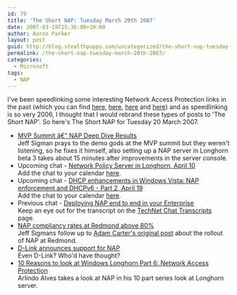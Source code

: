 ```yaml
---
id: 79
title: 'The Short NAP: Tuesday March 20th 2007'
date: 2007-03-19T15:36:00+10:00
author: Aaron Parker
layout: post
guid: http://blog.stealthpuppy.com/uncategorized/the-short-nap-tuesday-march-20th-2007
permalink: /the-short-nap-tuesday-march-20th-2007/
categories:
  - Microsoft
tags:
  - NAP
---
```

I've been speedlinking some interesting Network Access Protection links in the past (which you can find [here](http://www.stealthpuppy.com/blogs/travelling/archive/2007/03/02/Speedlinking-Network-Access-Protection-Mar-2007.aspx), [here](http://www.stealthpuppy.com/blogs/travelling/archive/2007/02/03/speedlinking-nap-updates.aspx), [here](http://www.stealthpuppy.com/blogs/travelling/archive/2007/01/23/speedlinking-network-access-protection.aspx) and [here](http://www.stealthpuppy.com/blogs/travelling/archive/2007/01/05/speedlinking-nap-documents.aspx)) and as speedlinking is so very 2006, I thought that I would rebrand these types of posts to 'The Short NAP'. So here's The Short NAP for Tuesday 20 March 2007.

  * [MVP Summit â€“ NAP Deep Dive Results](http://blogs.technet.com/nap/archive/2007/03/19/mvp-summit-nap-deep-dive-results.aspx)  
    Jeff Sigman prays to the demo gods at the MVP summit but they weren't listening, so he fixes it himself, also setting up a NAP server in Longhorn beta 3 takes about 15 minutes after improvements in the server console.
  * Upcoming chat - [Network Policy Server in Longhorn, April 10](http://www.microsoft.com/technet/community/chats/default.mspx)  
    Add the chat to your calendar [here](http://www.microsoft.com/communities/chats/vcs/07_0410_TN_Longhorn.ics).
  * Upcoming chat - [DHCP enhancements in Windows Vista: NAP enforcement and DHCPv6 - Part 2, April 19](http://www.microsoft.com/technet/community/chats/default.mspx)  
    Add the chat to your calendar [here](http://www.microsoft.com/communities/chats/vcs/07_0419_TN_DHCP.ics).
  * Previous chat - [Deploying NAP end to end in your Enterprise](http://blogs.technet.com/ianhamer/archive/2007/03/12/it-s-nap-chat-time-again-march-13th.aspx)  
    Keep an eye out for the transcript on the [TechNet Chat Transcripts](http://www.microsoft.com/technet/community/chats/trans/default.mspx) page.
  * [NAP compliancy rates at Redmond above 80%](http://blogs.technet.com/nap/archive/2007/03/16/time-for-your-nap-follow-up-corrections.aspx)  
    Jeff Sigmans follow up to [Adam Carter's original post](http://blogs.technet.com/nap/archive/2007/03/01/time-for-your-nap.aspx) about the rollout of NAP at Redmond.
  * [D-Link announces support for NAP](http://www.dlink.com/press/pr/?prid=319)  
    Even D-Link? Who'd have thought?
  * [10 Reasons to look at Windows Longhorn Part 6: Network Access Protection](http://blogs.technet.com/aralves/archive/2007/03/16/longhorn-10-reasons-to-look-at-windows-longhorn-part-5-network-access-protection.aspx)  
    Arlindo Alves takes a look at NAP in his 10 part series look at Longhorn server.